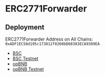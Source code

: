 # ERC2771Forwarder

## Deployment
ERC2771Forwarder Address on All Chains: `0xADF1EC58d195c173812f0260bD68383ECA9389EA`

- [BSC](https://bscscan.com/address/0xADF1EC58d195c173812f0260bD68383ECA9389EA#code) 
- [BSC Testnet](https://testnet.bscscan.com/address/0xADF1EC58d195c173812f0260bD68383ECA9389EA#code)
- [opBNB](https://opbnb.bscscan.com/address/0xADF1EC58d195c173812f0260bD68383ECA9389EA#code) 
- [opBNB Testnet](https://opbnb-testnet.bscscan.com/address/0xADF1EC58d195c173812f0260bD68383ECA9389EA#code) 
